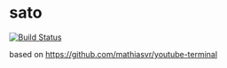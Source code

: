 # sato

[![Build Status](https://travis-ci.org/if1live/sato.svg?branch=master)](https://travis-ci.org/if1live/sato)

based on https://github.com/mathiasvr/youtube-terminal
